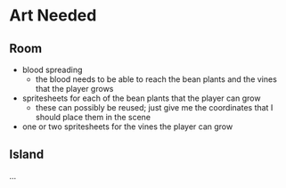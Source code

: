Art Needed
==========

Room
----

- blood spreading
  - the blood needs to be able to reach the bean plants and the vines that the
    player grows
- spritesheets for each of the bean plants that the player can grow
  - these can possibly be reused; just give me the coordinates that I should
    place them in the scene
- one or two spritesheets for the vines the player can grow

Island
------

...
